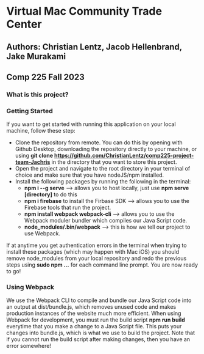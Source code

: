 # Virtual Mac Community Trade Center 
## Authors: Christian Lentz, Jacob Hellenbrand, Jake Murakami 
## Comp 225 Fall 2023

### What is this project? ###

### Getting Started ###
If you want to get started with running this application on your local machine, follow these step:

- Clone the repository from remote. You can do this by opening with Github Desktop, downloading the repository directly to your machine, or using **git clone https://github.com/ChristianLentz/comp225-project-team-Jachris** in the directory that you want to store this project.
- Open the project and navigate to the root directory in your terminal of choice and make sure that you have nodeJS/npm installed.
- Install the following packages by running the following in the terminal: 
  - **npm i --g serve** --> allows you to host locally, just use **npm serve [directory]** to do this 
  - **npm i firebase** to install the Firbase SDK --> allows you to use the Firebase tools that run the project.
  - **npm install webpack webpack-cli** --> allows you to use the Webpack moduler bundler which compiles our Java Script code.
  - **node_modules/.bin/webpack** --> this is how we tell our project to use Webpack.
 
If at anytime you get authentication errors in the terminal when trying to install these packages (which may happen with Mac iOS) you should remove node_modules from your local repository and redo the previous steps using **sudo npm ...** for each command line prompt. You are now ready to go! 

### Using Webpack ###

We use the Webpack CLI to compile and bundle our Java Script code into an output at dist/bundle.js, which removes unused code and makes production instances of the website much more efficient. When using Webpack for development, you must run the build script **npm run build** everytime that you make a change to a Java Script file. This puts your changes into bundle.js, which is what we use to build the project. Note that if you cannot run the build script after making changes, then you have an error somewhere!  
